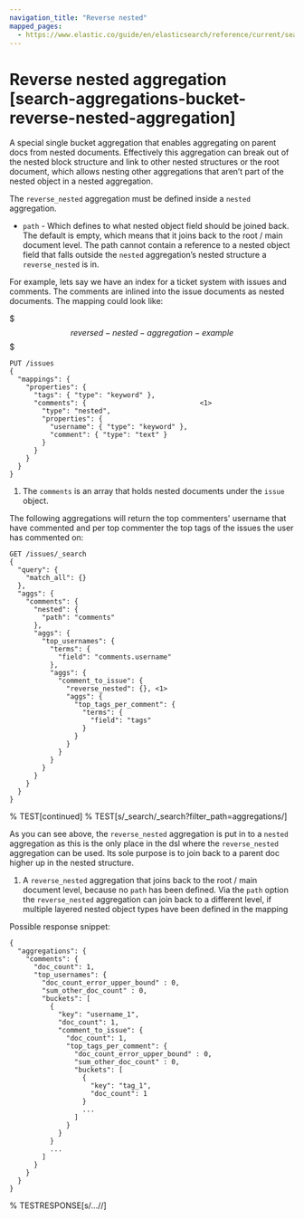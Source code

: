 ```yaml
---
navigation_title: "Reverse nested"
mapped_pages:
  - https://www.elastic.co/guide/en/elasticsearch/reference/current/search-aggregations-bucket-reverse-nested-aggregation.html
---
```


# Reverse nested aggregation [search-aggregations-bucket-reverse-nested-aggregation]


A special single bucket aggregation that enables aggregating on parent docs from nested documents. Effectively this aggregation can break out of the nested block structure and link to other nested structures or the root document, which allows nesting other aggregations that aren’t part of the nested object in a nested aggregation.

The `reverse_nested` aggregation must be defined inside a `nested` aggregation.

* `path` - Which defines to what nested object field should be joined back. The default is empty, which means that it joins back to the root / main document level. The path cannot contain a reference to a nested object field that falls outside the `nested` aggregation’s nested structure a `reverse_nested` is in.

For example, lets say we have an index for a ticket system with issues and comments. The comments are inlined into the issue documents as nested documents. The mapping could look like:

$$$reversed-nested-aggregation-example$$$

```console
PUT /issues
{
  "mappings": {
    "properties": {
      "tags": { "type": "keyword" },
      "comments": {                            <1>
        "type": "nested",
        "properties": {
          "username": { "type": "keyword" },
          "comment": { "type": "text" }
        }
      }
    }
  }
}
```

1. The `comments` is an array that holds nested documents under the `issue` object.


The following aggregations will return the top commenters' username that have commented and per top commenter the top tags of the issues the user has commented on:

<!--
```console
POST /issues/_doc/0?refresh
{"tags": ["tag_1"], "comments": [{"username": "username_1"}]}
```
% TEST[continued]
-->

```console
GET /issues/_search
{
  "query": {
    "match_all": {}
  },
  "aggs": {
    "comments": {
      "nested": {
        "path": "comments"
      },
      "aggs": {
        "top_usernames": {
          "terms": {
            "field": "comments.username"
          },
          "aggs": {
            "comment_to_issue": {
              "reverse_nested": {}, <1>
              "aggs": {
                "top_tags_per_comment": {
                  "terms": {
                    "field": "tags"
                  }
                }
              }
            }
          }
        }
      }
    }
  }
}
```
%  TEST[continued]
%  TEST[s/_search/_search\?filter_path=aggregations/]

As you can see above, the `reverse_nested` aggregation is put in to a `nested` aggregation as this is the only place in the dsl where the `reverse_nested` aggregation can be used. Its sole purpose is to join back to a parent doc higher up in the nested structure.

1. A `reverse_nested` aggregation that joins back to the root / main document level, because no `path` has been defined. Via the `path` option the `reverse_nested` aggregation can join back to a different level, if multiple layered nested object types have been defined in the mapping


Possible response snippet:

```console-result
{
  "aggregations": {
    "comments": {
      "doc_count": 1,
      "top_usernames": {
        "doc_count_error_upper_bound" : 0,
        "sum_other_doc_count" : 0,
        "buckets": [
          {
            "key": "username_1",
            "doc_count": 1,
            "comment_to_issue": {
              "doc_count": 1,
              "top_tags_per_comment": {
                "doc_count_error_upper_bound" : 0,
                "sum_other_doc_count" : 0,
                "buckets": [
                  {
                    "key": "tag_1",
                    "doc_count": 1
                  }
                  ...
                ]
              }
            }
          }
          ...
        ]
      }
    }
  }
}
```
%  TESTRESPONSE[s/\.\.\.//]

